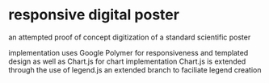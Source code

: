 responsive digital poster
=========================

an attempted proof of concept digitization of a standard scientific poster

implementation uses Google Polymer for responsiveness and templated design as well as Chart.js for chart implementation
Chart.js is extended through the use of legend.js an extended branch to faciliate legend creation